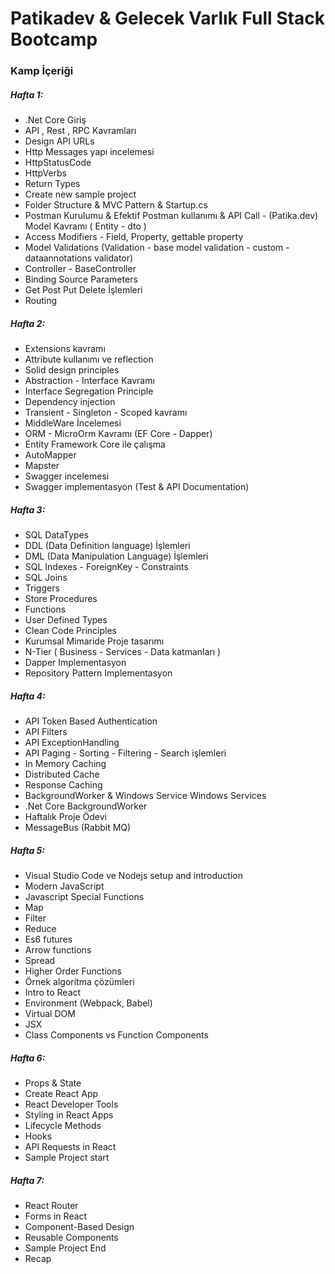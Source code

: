 # Patikadev &amp; Gelecek Varlık Full Stack Bootcamp

### Kamp İçeriği

##### Hafta 1:
* .Net Core Giriş 
* API , Rest , RPC Kavramları 
* Design API URLs 
* Http Messages yapı incelemesi 
* HttpStatusCode 
* HttpVerbs 
* Return Types 
* Create new sample project 
* Folder Structure & MVC Pattern & Startup.cs 
* Postman Kurulumu & Efektif Postman kullanımı & API Call - (Patika.dev) Model Kavramı ( Entity - dto ) 
* Access Modifiers - Field, Property, gettable property 
* Model Validations (Validation - base model validation - custom - dataannotations validator) 
* Controller - BaseController 
* Binding Source Parameters 
* Get Post Put Delete İşlemleri 
* Routing

##### Hafta 2:
* Extensions kavramı 
* Attribute kullanımı ve reflection 
* Solid design principles 
* Abstraction - Interface Kavramı 
* Interface Segregation Principle 
* Dependency injection 
* Transient - Singleton - Scoped kavramı 
* MiddleWare İncelemesi 
* ORM - MicroOrm Kavramı (EF Core - Dapper) 
* Entity Framework Core ile çalışma 
* AutoMapper 
* Mapster 
* Swagger incelemesi 
* Swagger implementasyon (Test & API Documentation) 

##### Hafta 3:
* SQL DataTypes 
* DDL (Data Definition language) İşlemleri 
* DML (Data Manipulation Language) İşlemleri 
* SQL Indexes - ForeignKey - Constraints 
* SQL Joins 
* Triggers 
* Store Procedures 
* Functions 
* User Defined Types 
* Clean Code Principles 
* Kurumsal Mimaride Proje tasarımı 
* N-Tier ( Business - Services - Data katmanları ) 
* Dapper Implementasyon 
* Repository Pattern Implementasyon

##### Hafta 4:
* API Token Based Authentication 
* API Filters 
* API ExceptionHandling 
* API Paging - Sorting - Filtering - Search işlemleri 
* In Memory Caching 
* Distributed Cache 
* Response Caching 
* BackgroundWorker & Windows Service Windows Services 
* .Net Core BackgroundWorker 
* Haftalık Proje Ödevi 
* MessageBus (Rabbit MQ) 

##### Hafta 5:
* Visual Studio Code ve Nodejs setup and introduction 
* Modern JavaScript 
* Javascript Special Functions 
* Map
* Filter
* Reduce 
* Es6 futures 
* Arrow functions 
* Spread 
* Higher Order Functions 
* Örnek algoritma çözümleri 
* Intro to React 
* Environment (Webpack, Babel) 
* Virtual DOM 
* JSX 
* Class Components vs Function Components 

##### Hafta 6:
* Props & State 
* Create React App 
* React Developer Tools 
* Styling in React Apps 
* Lifecycle Methods 
* Hooks 
* API Requests in React 
* Sample Project start 

##### Hafta 7:
* React Router 
* Forms in React 
* Component-Based Design 
* Reusable Components 
* Sample Project End 
* Recap 